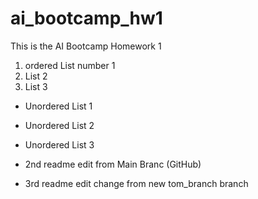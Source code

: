 # ai_bootcamp_hw1
This is the AI Bootcamp Homework 1

1. ordered List number 1
2. List 2
3. List 3

* Unordered List 1
* Unordered List 2
* Unordered List 3


* 2nd readme edit from Main Branc (GitHub)
* 3rd readme edit change from new tom_branch branch